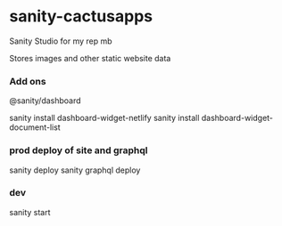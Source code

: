 # sanity-cactusapps

Sanity Studio for my rep mb

Stores images and other static website data

### Add ons

@sanity/dashboard

sanity install dashboard-widget-netlify
sanity install dashboard-widget-document-list

### prod deploy of site and graphql

sanity deploy
sanity graphql deploy

### dev

sanity start
